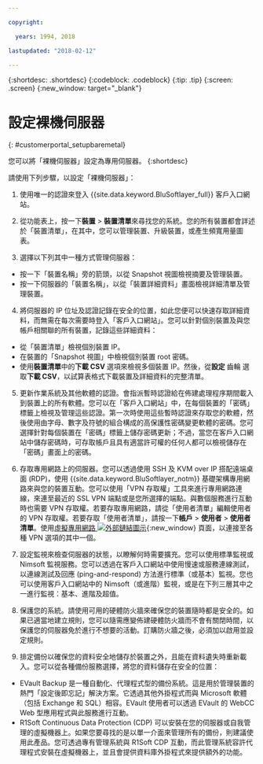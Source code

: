 ```yaml
---

copyright:

  years: 1994, 2018

lastupdated: "2018-02-12"

---
```


{:shortdesc: .shortdesc}
{:codeblock: .codeblock}
{:tip: .tip}
{:screen: .screen}
{:new_window: target="_blank"}


# 設定裸機伺服器
{: #customerportal_setupbaremetal}

您可以將「裸機伺服器」設定為專用伺服器。
{:shortdesc}

請使用下列步驟，以設定「裸機伺服器」：

1. 使用唯一的認證來登入 {{site.data.keyword.BluSoftlayer_full}} 客戶入口網站。

2. 從功能表上，按一下**裝置** > **裝置清單**來尋找您的系統。您的所有裝置都會詳述於「裝置清單」，在其中，您可以管理裝置、升級裝置，或產生頻寬用量圖表。

3. 選擇以下列其中一種方式管理伺服器：
  * 按一下「裝置名稱」旁的箭頭，以從 Snapshot 視圖檢視摘要及管理裝置。
  * 按一下伺服器的「裝置名稱」，以從「裝置詳細資料」畫面檢視詳細清單及管理裝置。

4. 將伺服器的 IP 位址及認證記錄在安全的位置，如此您便可以快速存取詳細資料，而無需在每次需要時登入「客戶入口網站」。您可以針對個別裝置及與您帳戶相關聯的所有裝置，記錄這些詳細資料：
  * 從「裝置清單」檢視個別裝置 IP。
  * 在裝置的「Snapshot 視圖」中檢視個別裝置 root 密碼。
  * 使用**裝置清單**中的**下載 CSV** 選項來檢視多個裝置 IP。然後，從**設定** 齒輪 選取**下載 CSV**，以試算表格式下載裝置及詳細資料的完整清單。

5. 更新作業系統及其他軟體的認證。會指派暫時認證給在佈建處理程序期間載入到裝置上的所有軟體。您可以在「客戶入口網站」中，在每個裝置的「密碼」標籤上檢視及管理這些認證。第一次時使用這些暫時認證來存取您的軟體，然後使用由字母、數字及符號的組合構成的高保護性密碼變更軟體的密碼。您可選擇針對每個裝置在「密碼」標籤上儲存密碼更新；不過，當您在客戶入口網站中儲存密碼時，可存取帳戶且具有適當許可權的任何人都可以檢視儲存在「密碼」畫面上的密碼。

6. 存取專用網路上的伺服器。您可以透過使用 SSH 及 KVM over IP 搭配遠端桌面 (RDP)，使用 {{site.data.keyword.BluSoftlayer_notm}} 基礎架構專用網路來與您的裝置互動。您可以使用「VPN 存取權」工具來進行專用網路連線，來連至最近的 SSL VPN 端點或是您所選擇的端點。與數個服務進行互動時也需要 VPN 存取權。若要存取專用網路，請從「使用者清單」編輯使用者的 VPN 存取權。若要存取「使用者清單」，請按一下**帳戶** > **使用者** > **使用者清單**。使用[虛擬專用網路 ![外部鏈結圖示](../icons/launch-glyph.svg)](https://www.softlayer.com/VPN-Access){:new_window} 頁面，以連接至各種 VPN 選項的其中一個。

7. 設定監視來檢查伺服器的狀態，以瞭解何時需要擴充。您可以使用標準監視或 Nimsoft 監視服務。您可以透過在客戶入口網站中使用慢速或服務連線測試，以連線測試及回應 (ping-and-respond) 方法進行標準（或基本）監視。您也可以使用客戶入口網站中的 Nimsoft（或進階）監視，或是在下列三層其中之一進行監視：基本、進階及超值。

8. 保護您的系統。請使用可用的硬體防火牆來確保您的裝置隨時都是安全的。如果已適當地建立規則，您可以隨需應變佈建硬體防火牆而不會有關閉時間，以保護您的伺服器免於進行不想要的活動。訂購防火牆之後，必須加以啟用並設定規則。

9. 排定備份以確保您的資料安全地儲存於裝置之外，且能在資料遺失時重新載入。您可以從各種備份服務選擇，將您的資料儲存在安全的位置：
  * EVault Backup 是一種自動化、代理程式型的備份系統。這是用於管理裝置的熱門「設定後即忘記」解決方案。它透過其他外掛程式而與 Microsoft 軟體（包括 Exchange 和 SQL）相容。EVault 使用者可以透過 EVault 的 WebCC Web 型應用程式與此服務進行互動。
  * R1Soft Continuous Data Protection (CDP) 可以安裝在您的伺服器或自我管理的虛擬機器上。如果您要尋找的是以單一介面來管理所有的備份，則建議使用此產品。您可透過專有管理系統與 R1Soft CDP 互動，而此管理系統容許代理程式安裝在虛擬機器上，並且會提供資料庫外掛程式來提供額外的功能。
